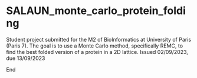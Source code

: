 # SALAUN_monte_carlo_protein_folding

Student project submitted for the M2 of BioInformatics at University of Paris (Paris 7). The goal is to use a Monte Carlo method, specifically REMC, to find the best folded version of a protein in a 2D lattice. Issued 02/09/2023, due 13/09/2023

End
